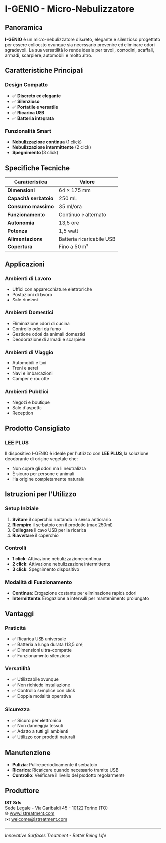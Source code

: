 # I-GENIO - Micro-Nebulizzatore

## Panoramica

**I-GENIO** è un micro-nebulizzatore discreto, elegante e silenzioso progettato per essere collocato ovunque sia necessario prevenire ed eliminare odori sgradevoli. La sua versatilità lo rende ideale per tavoli, comodini, scaffali, armadi, scarpiere, automobili e molto altro.

## Caratteristiche Principali

### Design Compatto
- ✅ **Discreto ed elegante**
- ✅ **Silenzioso**
- ✅ **Portatile e versatile**
- ✅ **Ricarica USB**
- ✅ **Batteria integrata**

### Funzionalità Smart
- **Nebulizzazione continua** (1 click)
- **Nebulizzazione intermittente** (2 click)
- **Spegnimento** (3 click)

## Specifiche Tecniche

| Caratteristica | Valore |
|---|---|
| **Dimensioni** | 64 × 175 mm |
| **Capacità serbatoio** | 250 mL |
| **Consumo massimo** | 35 ml/ora |
| **Funzionamento** | Continuo e alternato |
| **Autonomia** | 13,5 ore |
| **Potenza** | 1,5 watt |
| **Alimentazione** | Batteria ricaricabile USB |
| **Copertura** | Fino a 50 m³ |

## Applicazioni

### Ambienti di Lavoro
- Uffici con apparecchiature elettroniche
- Postazioni di lavoro
- Sale riunioni

### Ambienti Domestici
- Eliminazione odori di cucina
- Controllo odori da fumo
- Gestione odori da animali domestici
- Deodorazione di armadi e scarpiere

### Ambienti di Viaggio
- Automobili e taxi
- Treni e aerei
- Navi e imbarcazioni
- Camper e roulotte

### Ambienti Pubblici
- Negozi e boutique
- Sale d'aspetto
- Reception

## Prodotto Consigliato

### LEE PLUS
Il dispositivo I-GENIO è ideale per l'utilizzo con **LEE PLUS**, la soluzione deodorante di origine vegetale che:
- Non copre gli odori ma li neutralizza
- È sicuro per persone e animali
- Ha origine completamente naturale

## Istruzioni per l'Utilizzo

### Setup Iniziale
1. **Svitare** il coperchio ruotando in senso antiorario
2. **Riempire** il serbatoio con il prodotto (max 250ml)
3. **Collegare** il cavo USB per la ricarica
4. **Riavvitare** il coperchio

### Controlli
- **1 click**: Attivazione nebulizzazione continua
- **2 click**: Attivazione nebulizzazione intermittente  
- **3 click**: Spegnimento dispositivo

### Modalità di Funzionamento
- **Continua**: Erogazione costante per eliminazione rapida odori
- **Intermittente**: Erogazione a intervalli per mantenimento prolungato

## Vantaggi

### Praticità
- ✅ Ricarica USB universale
- ✅ Batteria a lunga durata (13,5 ore)
- ✅ Dimensioni ultra-compatte
- ✅ Funzionamento silenzioso

### Versatilità
- ✅ Utilizzabile ovunque
- ✅ Non richiede installazione
- ✅ Controllo semplice con click
- ✅ Doppia modalità operativa

### Sicurezza
- ✅ Sicuro per elettronica
- ✅ Non danneggia tessuti
- ✅ Adatto a tutti gli ambienti
- ✅ Utilizzo con prodotti naturali

## Manutenzione

- **Pulizia**: Pulire periodicamente il serbatoio
- **Ricarica**: Ricaricare quando necessario tramite USB
- **Controllo**: Verificare il livello del prodotto regolarmente

## Produttore

**IST Srls**  
Sede Legale - Via Garibaldi 45 - 10122 Torino (TO)  
🌐 www.istreatment.com  
✉️ welcome@istreatment.com

---

*Innovative Surfaces Treatment - Better Being Life*
